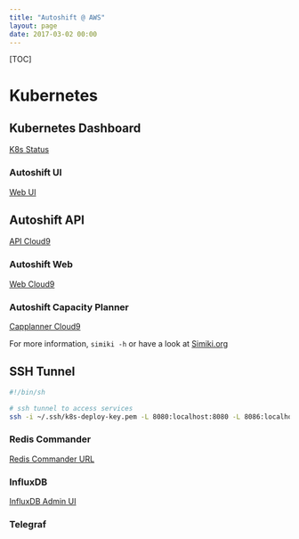 ```yaml
---
title: "Autoshift @ AWS"  
layout: page  
date: 2017-03-02 00:00
---
```


[TOC]

# Kubernetes #


## Kubernetes Dashboard ##
[K8s Status](http://35.164.135.254:30557/#/workload?namespace=_all)

### Autoshift UI ###

[Web UI](http://35.164.135.254:30500/)

## Autoshift API  ##
[API Cloud9](http://35.164.135.254:30030/)

### Autoshift Web ###

[Web Cloud9](http://35.164.135.254:30030/)


### Autoshift Capacity Planner ###

[Capplanner Cloud9](http://35.164.135.254:30032/)



For more information, `simiki -h` or have a look at [Simiki.org](http://simiki.org)

## SSH Tunnel ##


```bash
#!/bin/sh

# ssh tunnel to access services
ssh -i ~/.ssh/k8s-deploy-key.pem -L 8080:localhost:8080 -L 8086:localhost:30086 -L 30081:localhost:30081 -L 6379:localhost:30379 -L 2181:localhost:30281 -L 9092:localhost:30092 ubuntu@35.164.135.254 -q -N

```


### Redis Commander ###
[Redis Commander URL](http://localhost:30081/)

### InfluxDB ###
[InfluxDB Admin UI](http://35.164.135.254:30035/)

### Telegraf ###
